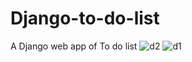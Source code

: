 # Django-to-do-list
A Django web app of To do list
![d2](https://user-images.githubusercontent.com/33593779/123552714-f32ee300-d794-11eb-8e11-8f4a1f60232d.PNG)
![d1](https://user-images.githubusercontent.com/33593779/123552716-f4601000-d794-11eb-892a-924e748aac59.PNG)

